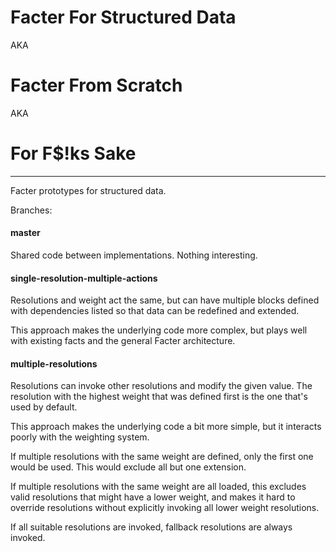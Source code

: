 Facter For Structured Data
==========================

AKA

Facter From Scratch
===================

AKA

For F$!ks Sake
==============

- - -


Facter prototypes for structured data.

Branches:

#### master

Shared code between implementations. Nothing interesting.

#### single-resolution-multiple-actions

Resolutions and weight act the same, but can have multiple blocks defined with
dependencies listed so that data can be redefined and extended.

This approach makes the underlying code more complex, but plays well with
existing facts and the general Facter architecture.

#### multiple-resolutions

Resolutions can invoke other resolutions and modify the given value. The
resolution with the highest weight that was defined first is the one that's used
by default.

This approach makes the underlying code a bit more simple, but it interacts
poorly with the weighting system.

If multiple resolutions with the same weight are defined, only the first one
would be used. This would exclude all but one extension.

If multiple resolutions with the same weight are all loaded, this excludes
valid resolutions that might have a lower weight, and makes it hard to override
resolutions without explicitly invoking all lower weight resolutions.

If all suitable resolutions are invoked, fallback resolutions are always
invoked.
